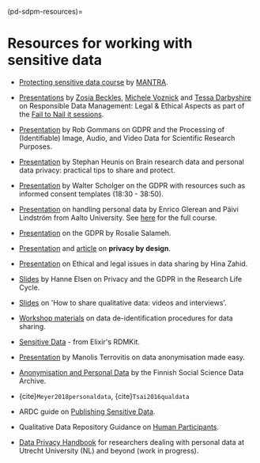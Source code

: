 (pd-sdpm-resources)=
# Resources for working with sensitive data

* [Protecting sensitive data course](https://mantra.ed.ac.uk/protectingsensitivedata/) by [MANTRA](https://mantra.ed.ac.uk/).

* [Presentations](https://www.youtube.com/watch?v=J9kWkzK83i4&list=PLyeHH3bEQqIbgbw75gheV27nFF2ctPPpR&index=1) by [Zosia Beckles](https://youtu.be/J9kWkzK83i4), [Michele Voznick](https://youtu.be/w5v5d6r6irs) and [Tessa Darbyshire](https://youtu.be/jEFu1ykVI_I) on Responsible Data Management: Legal & Ethical Aspects as part of the [Fail to Nail it sessions](https://www.youtube.com/c/AI4ScientificDiscovery).

* [Presentation](https://www.youtube.com/watch?v=H2mv6q4WwOU&) by Rob Gommans on GDPR and the Processing of (Identifiable) Image, Audio, and Video Data for Scientific Research Purposes.

* [Presentation](https://youtu.be/_3bufely0c0) by Stephan Heunis on Brain research data and personal data privacy: practical tips to share and protect.

* [Presentation](https://youtu.be/eAKhI0qde2w?t=1104) by Walter Scholger on the GDPR with resources such as informed consent templates (18:30 - 38:50).

* [Presentation](https://www.youtube.com/watch?v=PSe2V1KTQ8w&) on handling personal data by Enrico Glerean and Päivi Lindström from Aalto University. See [here](https://www.aalto.fi/en/services/rdm-training) for the full course.

* [Presentation](https://www.youtube.com/watch?v=J457qBdQ3xo) on the GDPR by Rosalie Salameh.

* [Presentation](https://vimeo.com/362161972) and [article](https://www.smashingmagazine.com/2017/07/privacy-by-design-framework/) on **privacy by design**.

* [Presentation](https://www.youtube.com/watch?v=2WebuDlzEIw&list=PLG87Imnep1Sln3F69_kBROUrIbT5iderf&index=2) on Ethical and legal issues in data sharing by Hina Zahid.

* [Slides](https://osf.io/5xhya/) by Hanne Elsen on Privacy and the GDPR in the Research Life Cycle.

* [Slides](https://www.rd-alliance.org/slides-webinar-how-share-qualitative-data-videos-and-interviews-october-27-2021) on 'How to share qualitative data: videos and interviews'.

* [Workshop materials](https://osf.io/em3da/) on data de-identification procedures for data sharing.

* [Sensitive Data](https://rdmkit.elixir-europe.org/sensitive_data) - from Elixir's RDMKit.

* [Presentation](https://www.youtube.com/watch?v=9wu_xGeYsQw) by Manolis Terrovitis on data anonymisation made easy.

* [Anonymisation and Personal Data](https://www.fsd.tuni.fi/en/services/data-management-guidelines/anonymisation-and-identifiers/) by the Finnish Social Science Data Archive.

* {cite}`Meyer2018personaldata`, {cite}`Tsai2016qualdata`

* ARDC guide on [Publishing Sensitive Data](https://doi.org/10.5281/zenodo.7259742).

* Qualitative Data Repository Guidance on [Human Participants](https://qdr.syr.edu/guidance/human-participants).

*  [Data Privacy Handbook](https://utrechtuniversity.github.io/dataprivacyhandbook) for researchers dealing with personal data at Utrecht University (NL) and beyond (work in progress).

